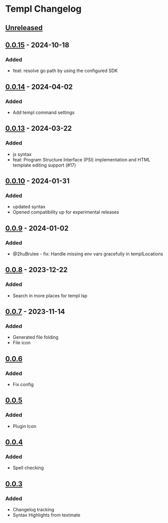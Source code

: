 # Templ Changelog

## [Unreleased]

## [0.0.15] - 2024-10-18

### Added

- feat: resolve go path by using the configured SDK

## [0.0.14] - 2024-04-02

### Added

- Add templ command settings

## [0.0.13] - 2024-03-22

### Added

- js syntax
- feat: Program Structure Interface (PSI) implementation and HTML template editing support (#17)

## [0.0.10] - 2024-01-31

### Added

- updated syntax
- Opened compatibility up for experimental releases

## [0.0.9] - 2024-01-02

### Added

- @2huBrulee - fix: Handle missing env vars gracefully in templLocations

## [0.0.8] - 2023-12-22

### Added

- Search in more places for templ lsp

## [0.0.7] - 2023-11-14

### Added

- Generated file folding
- File icon

## [0.0.6]

### Added

- Fix config

## [0.0.5]

### Added

- Plugin Icon

## [0.0.4]

### Added

- Spell checking

## [0.0.3]

### Added

- Changelog tracking
- Syntax Highlights from textmate

[Unreleased]: https://github.com/templ-go/templ-jetbrains/compare/v0.0.15...HEAD
[0.0.15]: https://github.com/templ-go/templ-jetbrains/compare/v0.0.14...v0.0.15
[0.0.14]: https://github.com/templ-go/templ-jetbrains/compare/v0.0.13...v0.0.14
[0.0.13]: https://github.com/templ-go/templ-jetbrains/compare/v0.0.10...v0.0.13
[0.0.10]: https://github.com/templ-go/templ-jetbrains/compare/v0.0.9...v0.0.10
[0.0.9]: https://github.com/templ-go/templ-jetbrains/compare/v0.0.8...v0.0.9
[0.0.8]: https://github.com/templ-go/templ-jetbrains/compare/v0.0.7...v0.0.8
[0.0.7]: https://github.com/templ-go/templ-jetbrains/compare/v0.0.6...v0.0.7
[0.0.6]: https://github.com/templ-go/templ-jetbrains/compare/v0.0.5...v0.0.6
[0.0.5]: https://github.com/templ-go/templ-jetbrains/compare/v0.0.4...v0.0.5
[0.0.4]: https://github.com/templ-go/templ-jetbrains/compare/v0.0.3...v0.0.4
[0.0.3]: https://github.com/templ-go/templ-jetbrains/commits/v0.0.3
